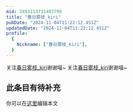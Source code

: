 ```yaml
---
mid: 3493113731483799
title: "春日雾枝_kiri"
pubDate: "2024-11-04T11:22:12.451Z"
updatedDate: "2024-11-04T11:22:12.451Z"
profile:
  {
    Nickname: ["春日雾枝_kiri"],
  }
---
```


关注[春日雾枝_kiri](https://space.bilibili.com/3493113731483799)谢谢喵~ 关注[春日雾枝_kiri](https://space.bilibili.com/3493113731483799)谢谢喵~

## 此条目有待补充
你可以在[这里](https://github.com/Yuhanawa/VTuber.ICU-Content/edit/master/v/春日雾枝_kiri/index.md)编辑本文
